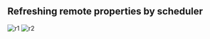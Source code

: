## Refreshing remote properties by scheduler

![r1](https://github.com/user-attachments/assets/2ae6892d-d0ae-482a-9659-658deb699c79)
![r2](https://github.com/user-attachments/assets/ee867b0b-ce5a-42a2-8f8d-ccad2b48acef)
